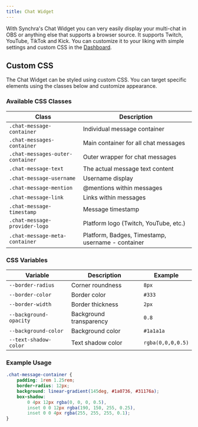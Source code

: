 ```yaml
---
title: Chat Widget
---
```


With Synchra's Chat Widget you can very easily display your multi-chat in OBS or anything else that supports a browser source. It supports Twitch, YouTube, TikTok and Kick.
You can customize it to your liking with simple settings and custom CSS in the [Dashboard](https://dash.synchra.net/).

## Custom CSS

The Chat Widget can be styled using custom CSS. You can target specific elements using the classes below and customize appearance.

### Available CSS Classes

| Class | Description |
|-------|-------------|
| `.chat-message-container` | Individual message container |
| `.chat-messages-container` | Main container for all chat messages |
| `.chat-messages-outer-container` | Outer wrapper for chat messages |
| `.chat-message-text` | The actual message text content |
| `.chat-message-username` | Username display |
| `.chat-message-mention` | @mentions within messages |
| `.chat-message-link` | Links within messages |
| `.chat-message-timestamp` | Message timestamp |
| `.chat-message-provider-logo` | Platform logo (Twitch, YouTube, etc.) |
| `.chat-message-meta-container` | Platform, Badges, Timestamp, username - container |

### CSS Variables

| Variable | Description | Example |
|----------|-------------|---------|
| `--border-radius` | Corner roundness | `8px` |
| `--border-color` | Border color | `#333` |
| `--border-width` | Border thickness | `2px` |
| `--background-opacity` | Background transparency | `0.8` |
| `--background-color` | Background color | `#1a1a1a` |
| `--text-shadow-color` | Text shadow color | `rgba(0,0,0,0.5)` |

### Example Usage

```css
.chat-message-container {
    padding: 1rem 1.25rem;
    border-radius: 12px;
    background: linear-gradient(145deg, #1a0736, #31176a);
    box-shadow:
        0 4px 12px rgba(0, 0, 0, 0.5),
        inset 0 0 12px rgba(190, 150, 255, 0.25),
        inset 0 0 4px rgba(255, 255, 255, 0.1);
}
```
